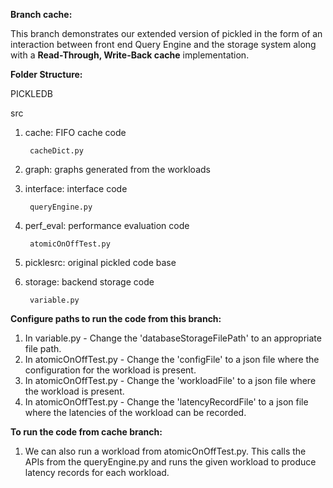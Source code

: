 **Branch cache:**

This branch demonstrates our extended version of pickled in the form of an interaction between front end Query Engine and the storage system along with a **Read-Through, Write-Back cache** implementation.

**Folder Structure:**

PICKLEDB

src

1. cache: FIFO cache code

        cacheDict.py

2. graph: graphs generated from the workloads

3. interface: interface code

        queryEngine.py

4. perf\_eval: performance evaluation code

        atomicOnOffTest.py

5. picklesrc: original pickled code base

6. storage: backend storage code

        variable.py

**Configure paths to run the code from this branch:**

1. In variable.py - Change the &#39;databaseStorageFilePath&#39; to an appropriate file path.
2. In atomicOnOffTest.py - Change the &#39;configFile&#39; to a json file where the configuration for the workload is present.
3. In atomicOnOffTest.py - Change the &#39;workloadFile&#39; to a json file where the workload is present.
4. In atomicOnOffTest.py - Change the &#39;latencyRecordFile&#39; to a json file where the latencies of the workload can be recorded.

**To run the code from cache branch:**

1. We can also run a workload from atomicOnOffTest.py. This calls the APIs from the queryEngine.py and runs the given workload to produce latency records for each workload.